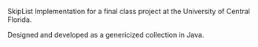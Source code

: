 SkipList Implementation for a final class project at the University of Central Florida.

Designed and developed as a genericized collection in Java.
